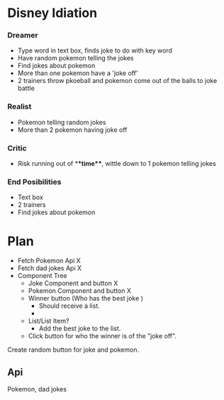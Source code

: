# Disney Idiation

### Dreamer

- Type word in text box, finds joke to do with key word
- Have random pokemon telling the jokes
- Find jokes about pokemon
- More than one pokemon have a 'joke off'
- 2 trainers throw pkoeball and pokemon come out of the balls to joke battle

### Realist

- Pokemon telling random jokes
- More than 2 pokemon having joke off

### Critic

- Risk running out of \***\*time\*\***, wittle down to 1 pokemon telling jokes

### End Posibilities

- Text box
- 2 trainers
- Find jokes about pokemon

# Plan

- Fetch Pokemon Api X
- Fetch dad jokes Api X
- Component Tree
  - Joke Component and button X
  - Pokemon Component and button X
  - Winner button (Who has the best joke )
    - Should receive a list.
    - 
  - List/List Item?
    - Add the best joke to the list.
  - Click button for who the winner is of the "joke off".

Create random button for joke and pokemon.

## Api

Pokemon, dad jokes
